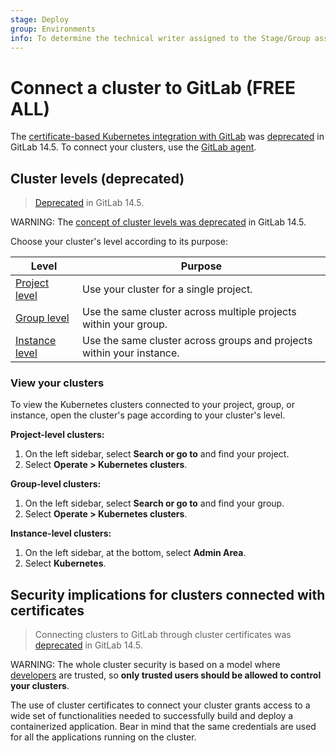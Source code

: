 ```yaml
---
stage: Deploy
group: Environments
info: To determine the technical writer assigned to the Stage/Group associated with this page, see https://handbook.gitlab.com/handbook/product/ux/technical-writing/#assignments
---
```


# Connect a cluster to GitLab **(FREE ALL)**

The [certificate-based Kubernetes integration with GitLab](../index.md)
was [deprecated](https://gitlab.com/groups/gitlab-org/configure/-/epics/8)
in GitLab 14.5. To connect your clusters, use the [GitLab agent](../../../clusters/agent/index.md).

## Cluster levels (deprecated)

> [Deprecated](https://gitlab.com/groups/gitlab-org/configure/-/epics/8) in GitLab 14.5.

WARNING:
The [concept of cluster levels was deprecated](../index.md#cluster-levels)
in GitLab 14.5.

Choose your cluster's level according to its purpose:

| Level | Purpose |
|--|--|
| [Project level](../../../project/clusters/index.md) | Use your cluster for a single project. |
| [Group level](../../../group/clusters/index.md) | Use the same cluster across multiple projects within your group. |
| [Instance level](../../../instance/clusters/index.md) | Use the same cluster across groups and projects within your instance. |

### View your clusters

To view the Kubernetes clusters connected to your project,
group, or instance, open the cluster's page according to
your cluster's level.

**Project-level clusters:**

1. On the left sidebar, select **Search or go to** and find your project.
1. Select **Operate > Kubernetes clusters**.

**Group-level clusters:**

1. On the left sidebar, select **Search or go to** and find your group.
1. Select **Operate > Kubernetes clusters**.

**Instance-level clusters:**

1. On the left sidebar, at the bottom, select **Admin Area**.
1. Select **Kubernetes**.

## Security implications for clusters connected with certificates

> Connecting clusters to GitLab through cluster certificates was [deprecated](https://gitlab.com/groups/gitlab-org/configure/-/epics/8) in GitLab 14.5.

WARNING:
The whole cluster security is based on a model where [developers](../../../permissions.md)
are trusted, so **only trusted users should be allowed to control your clusters**.

The use of cluster certificates to connect your cluster grants
access to a wide set of functionalities needed to successfully
build and deploy a containerized application. Bear in mind that
the same credentials are used for all the applications running
on the cluster.
